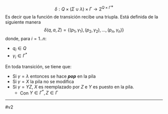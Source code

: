 $$δ:Q×(Σ∪{\lambda})×Γ→2^{Q×Γ^∗}$$
Es decir que la función de transición recibe una triupla. Está definida de la siguiente manera$$\delta(q, a, Z) = \{(p_1, \gamma_1), (p_2, \gamma_2), \ldots, (p_n, \gamma_n)\}$$donde, para $i=1..n$:
- $q_i∈Q$
- $\gamma_i\in \Gamma^*$

En toda transición, se tiene que: 
- Si $\gamma=\lambda$ entonces se hace ***pop*** en la pila
- Si $\gamma=X$ la pila no se modifica
- Si $\gamma=YZ$, $X$ es reemplazado por $Z$ e $Y$ es puesto en la pila.
	- Con $Y\in\Gamma^*,Z\in\Gamma$  
***
#v2 